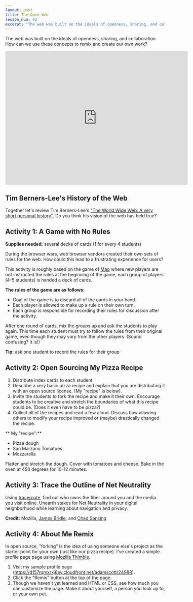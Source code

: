 ```yaml
---
layout: post
title: The Open Web
lesson_num: 02
excerpt: "The web was built on the ideals of openness, sharing, and collaboration. How can we use these concepts to remix and create our own work?"
---
```


<p class="lead">The web was built on the ideals of openness, sharing, and collaboration. How can we use these concepts to remix and create our own work?</p>

<!--more-->

<iframe src="https://slid.es/ascott1/dmd1070-02/embed" width="576" height="420" scrolling="no" frameborder="0" webkitallowfullscreen mozallowfullscreen allowfullscreen></iframe>

## Tim Berners-Lee's History of the Web

Together let's review Tim Berners-Lee's ["The World Wide Web: A very short personal history"](http://www.w3.org/People/Berners-Lee/ShortHistory.html). Do you think his vision of the web has held true?

## Activity 1: A Game with No Rules

**Supplies needed:** several decks of cards (1 for every 4 students)

During the browser wars, web browser vendors created their own sets of rules for the web. How could this lead to a frustrating experience for users?

This activity is roughly based on the game of [Mao](https://en.wikipedia.org/wiki/Mao_(card_game)) where new players are not instructed the rules at the beginning of the game, each group of players (4-5 students) is handed a deck of cards.

**The rules of the game are as follows:**

- Goal of the game is to discard all of the cards in your hand.
- Each player is allowed to make up a rule on their own turn.
- Each group is responsible for recording their rules for discussion after the activity.

After one round of cards, mix the groups up and ask the students to play again. This time each student must try to follow the rules from their original game, even though they may vary from the other players. (Sound confusing? It is!)

**Tip:** ask one student to record the rules for their group

## Activity 2: Open Sourcing My Pizza Recipe

1. Distribute index cards to each student.
2. Describe a very basic pizza recipe and explain that you are distributing it with an open source license. (My "recipe" is below).
3. Invite the students to fork the recipe and make it their own. Encourage students to be creative and stretch the boundaries of what this recipe could be. (Does it even have to be pizza?)
4. Collect all of the recipes and read a few aloud. Discuss how allowing others to modify your recipe improved or (maybe) drastically changed the recipe.

** My "recipe":**

- Pizza dough
- San Marzano Tomatoes
- Mozzarella

Flatten and stretch the dough. Cover with tomatoes and cheese. Bake in the oven at 450 degrees for 10-12 minutes.

## Activity 3: Trace the Outline of Net Neutrality

Using [traceroute](https://d157rqmxrxj6ey.cloudfront.net/chadsansing/27057/#overview), find out who owns the fiber around you and the media you visit online. Unearth stakes for Net Neutrality in your digital neighborhood while learning about navigation and privacy.

**Credit:** Mozilla, [James Bridle](https://twitter.com/jamesbridle), and [Chad Sansing](https://twitter.com/chadsansing)

## Activity 4: About Me Remix

In open source, "forking" is the idea of using someone else's project as the starter point for your own (just like our pizza recipe). I've created a simple profile page page using [Mozilla Thimble](https://thimble.webmaker.org/).

1. Visit my sample profile page (https://d157rqmxrxj6ey.cloudfront.net/adamscott/24988).
2. Click the "Remix" button at the top of the page.
3. Though we haven't yet learned and HTML or CSS, see how much you can customize the page. Make it about yourself, a person you look up to, or your own pet.
